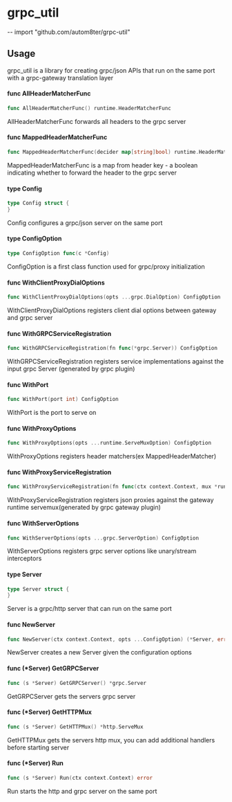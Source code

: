 # grpc_util
--
    import "github.com/autom8ter/grpc-util"


## Usage

grpc_util is a library for creating grpc/json APIs that run on the same port with a grpc-gateway translation layer

#### func  AllHeaderMatcherFunc

```go
func AllHeaderMatcherFunc() runtime.HeaderMatcherFunc
```
AllHeaderMatcherFunc forwards all headers to the grpc server

#### func  MappedHeaderMatcherFunc

```go
func MappedHeaderMatcherFunc(decider map[string]bool) runtime.HeaderMatcherFunc
```
MappedHeaderMatcherFunc is a map from header key - a boolean indicating whether
to forward the header to the grpc server

#### type Config

```go
type Config struct {
}
```

Config configures a grpc/json server on the same port

#### type ConfigOption

```go
type ConfigOption func(c *Config)
```

ConfigOption is a first class function used for grpc/proxy initialization

#### func  WithClientProxyDialOptions

```go
func WithClientProxyDialOptions(opts ...grpc.DialOption) ConfigOption
```
WithClientProxyDialOptions registers client dial options between gateway and
grpc server

#### func  WithGRPCServiceRegistration

```go
func WithGRPCServiceRegistration(fn func(*grpc.Server)) ConfigOption
```
WithGRPCServiceRegistration registers service implementations against the input
grpc Server (generated by grpc plugin)

#### func  WithPort

```go
func WithPort(port int) ConfigOption
```
WithPort is the port to serve on

#### func  WithProxyOptions

```go
func WithProxyOptions(opts ...runtime.ServeMuxOption) ConfigOption
```
WithProxyOptions registers header matchers(ex MappedHeaderMatcher)

#### func  WithProxyServiceRegistration

```go
func WithProxyServiceRegistration(fn func(ctx context.Context, mux *runtime.ServeMux, port string, opts ...grpc.DialOption)) ConfigOption
```
WithProxyServiceRegistration registers json proxies against the gateway runtime
servemux(generated by grpc gateway plugin)

#### func  WithServerOptions

```go
func WithServerOptions(opts ...grpc.ServerOption) ConfigOption
```
WithServerOptions registers grpc server options like unary/stream interceptors

#### type Server

```go
type Server struct {
}
```

Server is a grpc/http server that can run on the same port

#### func  NewServer

```go
func NewServer(ctx context.Context, opts ...ConfigOption) (*Server, error)
```
NewServer creates a new Server given the configuration options

#### func (*Server) GetGRPCServer

```go
func (s *Server) GetGRPCServer() *grpc.Server
```
GetGRPCServer gets the servers grpc server

#### func (*Server) GetHTTPMux

```go
func (s *Server) GetHTTPMux() *http.ServeMux
```
GetHTTPMux gets the servers http mux, you can add additional handlers before
starting server

#### func (*Server) Run

```go
func (s *Server) Run(ctx context.Context) error
```
Run starts the http and grpc server on the same port

